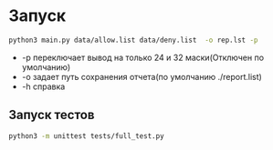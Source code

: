 # Запуск

```sh
python3 main.py data/allow.list data/deny.list  -o rep.lst -p
```

- -p переключает вывод на только 24 и 32 маски(Отключен по умолчанию)
- -o задает путь сохранения отчета(по умолчанию ./report.list)
- -h справка

## Запуск тестов

```sh
python3 -m unittest tests/full_test.py
```